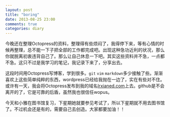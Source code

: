 ```yaml
---
layout: post
title: "boring"
date: 2013-08-25 23:00
comments: true
categories: diary
---
```

今晚还在整理Octopress的资料，整理得有些烦闷了，我得停下来，等有心情的时候再整理，总不能一下子把全部的工作都完成吧。出现这种急功近利的状况，那么你就脱离初衷违背自己了。那么让自己休息一下吧。其实这些资料并不急，一点都不急。这只不过是我学习的笔记，我记录下来了，分享出去。

这段时间用Octopress写博客，学到很多。```git``` ```vim``` ```markdown```多少接触了些。渐渐喜欢上这些简单纯粹的东西，wordpress已经给我抛在一边了，实在有些对不住。或许有一天，我会将Octopress发布到我的域名[lrxianed.com](http://lrxianed.com)上去。github是不会离开的了，它是可靠的后盾，虽然我也很信任wopus。

今天和小雅在图书馆复习，下星期她就要参见考试了，所以下星期就不用去图书馆了。不过机会还是有的，需要自己去创造。大家都要加油！！
